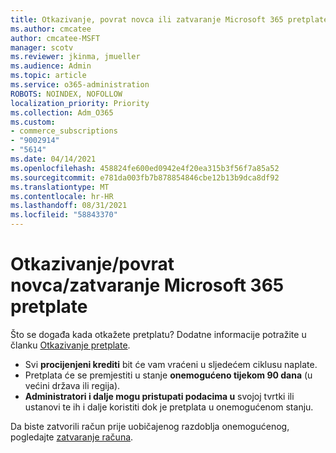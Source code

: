```yaml
---
title: Otkazivanje, povrat novca ili zatvaranje Microsoft 365 pretplate
ms.author: cmcatee
author: cmcatee-MSFT
manager: scotv
ms.reviewer: jkinma, jmueller
ms.audience: Admin
ms.topic: article
ms.service: o365-administration
ROBOTS: NOINDEX, NOFOLLOW
localization_priority: Priority
ms.collection: Adm_O365
ms.custom:
- commerce_subscriptions
- "9002914"
- "5614"
ms.date: 04/14/2021
ms.openlocfilehash: 458824fe600ed0942e4f20ea315b3f56f7a85a52
ms.sourcegitcommit: e781da003fb7b878854846cbe12b13b9dca8df92
ms.translationtype: MT
ms.contentlocale: hr-HR
ms.lasthandoff: 08/31/2021
ms.locfileid: "58843370"
---
```

# <a name="cancelrefundclose-your-microsoft-365-subscription"></a>Otkazivanje/povrat novca/zatvaranje Microsoft 365 pretplate

Što se događa kada otkažete pretplatu? Dodatne informacije potražite u članku [Otkazivanje pretplate](https://docs.microsoft.com/microsoft-365/commerce/subscriptions/cancel-your-subscription?view=o365-worldwide).

- Svi **procijenjeni krediti** bit će vam vraćeni u sljedećem ciklusu naplate.
- Pretplata će se premjestiti u stanje **onemogućeno tijekom 90 dana** (u većini država ili regija).
- **Administratori i dalje mogu pristupati podacima u** svojoj tvrtki ili ustanovi te ih i dalje koristiti dok je pretplata u onemogućenom stanju.

Da biste zatvorili račun prije uobičajenog razdoblja onemogućenog, pogledajte [zatvaranje računa](https://docs.microsoft.com/microsoft-365/commerce/close-your-account?view=o365-worldwide).
